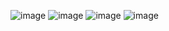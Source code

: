 ![image](https://github.com/Sanskaaaar1/PRODIGY_WD_05/assets/142090555/3f06c0aa-259a-4aa3-b4db-0d9b6e32a913)
![image](https://github.com/Sanskaaaar1/PRODIGY_WD_05/assets/142090555/ad41dae9-395a-4a6d-9820-1879bc73f104)
![image](https://github.com/Sanskaaaar1/PRODIGY_WD_05/assets/142090555/97811583-fea9-4fe2-b52e-b0d5f79f36f8)
![image](https://github.com/Sanskaaaar1/PRODIGY_WD_05/assets/142090555/2f082562-4c23-4057-9d0b-ac714c2124e4)
